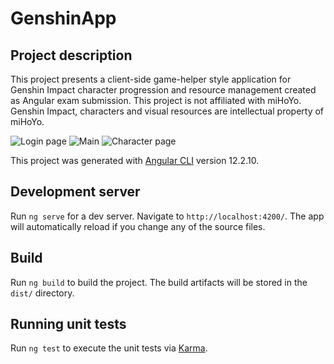# GenshinApp

## Project description

This project presents a client-side game-helper style application for Genshin Impact character progression and resource management created as Angular exam submission. This project is not affiliated with miHoYo. Genshin Impact, characters and visual resources are intellectual property of miHoYo.

![Login page](https://res.cloudinary.com/dpp5ocil3/image/upload/v1730276428/portfolio%20images/angular%20exam/LoginPage.png)
![Main](https://res.cloudinary.com/dpp5ocil3/image/upload/v1730276311/portfolio%20images/angular%20exam/MainPage.png)
![Character page](https://res.cloudinary.com/dpp5ocil3/image/upload/v1730276353/portfolio%20images/angular%20exam/CharacterPage.png)

This project was generated with [Angular CLI](https://github.com/angular/angular-cli) version 12.2.10.

## Development server

Run `ng serve` for a dev server. Navigate to `http://localhost:4200/`. The app will automatically reload if you change any of the source files.

## Build

Run `ng build` to build the project. The build artifacts will be stored in the `dist/` directory.

## Running unit tests

Run `ng test` to execute the unit tests via [Karma](https://karma-runner.github.io).
